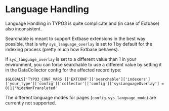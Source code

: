 # Language Handling

Language Handling in TYPO3 is quite complicate and (in case of Extbase) also inconsistent.

Searchable is meant to support Extbase extensions in the best way possible, that is why `sys_language_overlay` is set to 1 by default for the indexing process (pretty much how Extbase behaves). 

If `sys_language_overlay` is set to a different value than 1 in your environment, you can force searchable to use a different value by setting it in the DataCollector config for the affected record type:

    $GLOBALS['TYPO3_CONF_VARS']['EXTCONF']['searchable']['indexers']['your_type']['config']['collector']['config']['sysLanguageOverlay'] = 0|1|'hideNonTranslated'

The different language modes for pages (`config.sys_language_mode`) are currently not supported.
